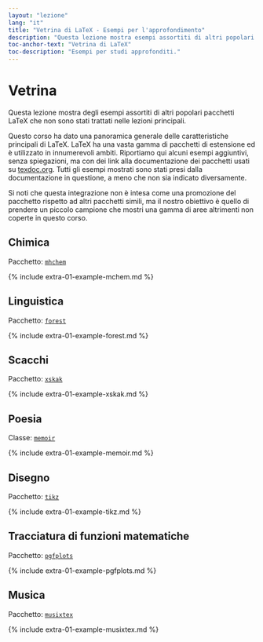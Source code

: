 ```yaml
---
layout: "lezione"
lang: "it"
title: "Vetrina di LaTeX - Esempi per l'approfondimento"
description: "Questa lezione mostra esempi assortiti di altri popolari pacchetti LaTeX che non sono stati trattati nelle lezioni principali."
toc-anchor-text: "Vetrina di LaTeX"
toc-description: "Esempi per studi approfonditi."
---
```


# Vetrina

<span
  class="summary">Questa lezione mostra degli esempi assortiti di altri popolari pacchetti LaTeX che non sono stati trattati nelle lezioni principali.

Questo corso ha dato una panoramica generale delle caratteristiche principali di LaTeX.
LaTeX ha una vasta gamma di pacchetti di estensione ed è utilizzato in innumerevoli ambiti.
Riportiamo qui alcuni esempi aggiuntivi, senza spiegazioni, ma con dei link alla documentazione dei pacchetti usati su [texdoc.org](https://texdoc.org).
Tutti gli esempi mostrati sono stati presi dalla documentazione in questione, a meno che non sia indicato diversamente.

<p
  class="hint">Si noti che questa integrazione non è intesa come una promozione del pacchetto rispetto ad altri pacchetti simili, ma il nostro obiettivo è quello di prendere un piccolo campione che mostri una gamma di aree altrimenti non coperte in questo corso.</p>

## Chimica

Pacchetto: [`mhchem`](https://texdoc.org/pkg/mhchem)

{% include extra-01-example-mchem.md %}

## Linguistica

Pacchetto: [`forest`](https://texdoc.org/pkg/forest)

{% include extra-01-example-forest.md %}

## Scacchi

<!-- not 2017 -->
Pacchetto: [`xskak`](https://texdoc.org/pkg/xskak)

{% include extra-01-example-xskak.md %}


## Poesia

Classe: [`memoir`](https://texdoc.org/pkg/memoir)

{% include extra-01-example-memoir.md %}


## Disegno
<!-- not 2017 -->
Pacchetto: [`tikz`](https://texdoc.org/pkg/tikz)


{% include extra-01-example-tikz.md %}


## Tracciatura di funzioni matematiche

Pacchetto: [`pgfplots`](https://texdoc.org/pkg/pgfplots)


{% include extra-01-example-pgfplots.md %}


## Musica

Pacchetto: [`musixtex`](https://texdoc.org/pkg/musixtex)



{% include extra-01-example-musixtex.md %}
